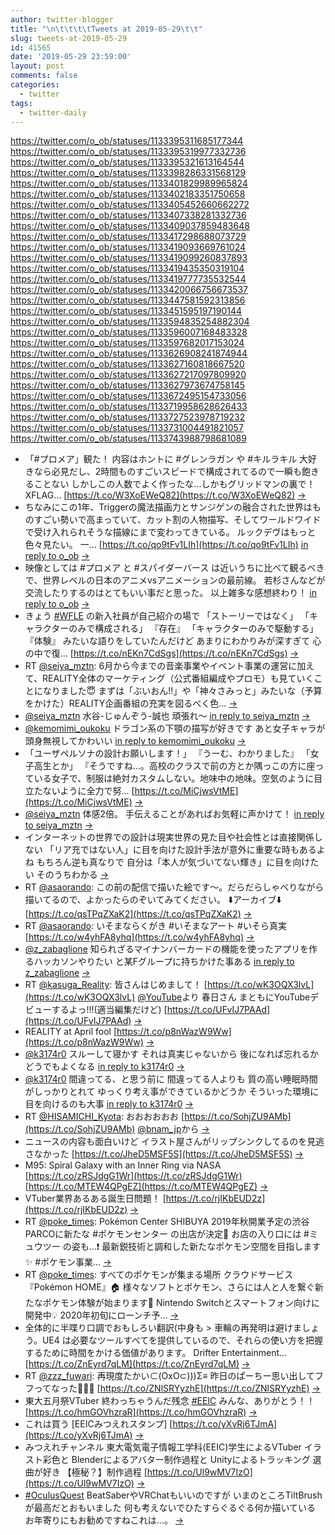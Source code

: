 ```yaml
---
author: twitter-blogger
title: "\n\t\t\t\tTweets at 2019-05-29\t\t"
slug: tweets-at-2019-05-29
id: 41565
date: '2019-05-29 23:59:00'
layout: post
comments: false
categories:
  - twitter
tags:
  - twitter-daily
---
```


https://twitter.com/o_ob/statuses/1133395311685177344 https://twitter.com/o_ob/statuses/1133395319977332736 https://twitter.com/o_ob/statuses/1133395321613164544 https://twitter.com/o_ob/statuses/1133398286331568129 https://twitter.com/o_ob/statuses/1133401829989965824 https://twitter.com/o_ob/statuses/1133402183351750658 https://twitter.com/o_ob/statuses/1133405452660662272 https://twitter.com/o_ob/statuses/1133407338281332736 https://twitter.com/o_ob/statuses/1133409037859483648 https://twitter.com/o_ob/statuses/1133417298688073729 https://twitter.com/o_ob/statuses/1133419093669761024 https://twitter.com/o_ob/statuses/1133419099260837893 https://twitter.com/o_ob/statuses/1133419435350319104 https://twitter.com/o_ob/statuses/1133419777735532544 https://twitter.com/o_ob/statuses/1133420066756673537 https://twitter.com/o_ob/statuses/1133447581592313856 https://twitter.com/o_ob/statuses/1133451595197190144 https://twitter.com/o_ob/statuses/1133594835254882304 https://twitter.com/o_ob/statuses/1133596007168483328 https://twitter.com/o_ob/statuses/1133597682017153024 https://twitter.com/o_ob/statuses/1133626908241874944 https://twitter.com/o_ob/statuses/1133627160818667520 https://twitter.com/o_ob/statuses/1133627217097809920 https://twitter.com/o_ob/statuses/1133627973674758145 https://twitter.com/o_ob/statuses/1133672495154733056 https://twitter.com/o_ob/statuses/1133719958628626433 https://twitter.com/o_ob/statuses/1133727523978719232 https://twitter.com/o_ob/statuses/1133731004491821057 https://twitter.com/o_ob/statuses/1133743988798681089  

*   「#プロメア」観た！ 内容はホントに #グレンラガン や #キルラキル 大好きなら必見だし、2時間ものすごいスピードで構成されてるので一瞬も飽きることない しかしこの人数でよく作ったな...しかもグリッドマンの裏で！ XFLAG… [https://t.co/W3XoEWeQ82](https://t.co/W3XoEWeQ82) [->](https://twitter.com/o_ob/statuses/1133395311685177344)
*   ちなみにこの1年、Triggerの魔法描画力とサンジゲンの融合された世界はものすごい勢いで高まっていて、カット割の人物描写、そしてワールドワイドで受け入れられそうな描線にまで変わってきている。 ルックデヴはもっと色々見たい。 一… [https://t.co/qo9tFv1LIh](https://t.co/qo9tFv1LIh) [in reply to o_ob](https://twitter.com/o_ob/statuses/1133395311685177344) [->](https://twitter.com/o_ob/statuses/1133395319977332736)
*   映像としては #プロメア と #スパイダーバース は近いうちに比べて観るべきで、世界レベルの日本のアニメvsアニメーションの最前線。 若杉さんなどが交流したりするのはとてもいい事だと思った。 以上雑多な感想終わり！ [in reply to o_ob](https://twitter.com/o_ob/statuses/1133395319977332736) [->](https://twitter.com/o_ob/statuses/1133395321613164544)
*   きょう [#WFLE](https://twitter.com/search?q=%23WFLE&src=hash) の新入社員が自己紹介の場で 「ストーリーではなく」 「キャラクターのみで構成される」 『存在』 「キャラクターのみで駆動する」 『体験』 みたいな語りをしていたんだけど あまりにわかりみが深すぎて 心の中で復… [https://t.co/nEKn7CdSgs](https://t.co/nEKn7CdSgs) [->](https://twitter.com/o_ob/statuses/1133398286331568129)
*   RT [@seiya_mztn](https://twitter.com/seiya_mztn): 6月から今までの音楽事業やイベント事業の運営に加えて、REALITY全体のマーケティング（公式番組編成やプロモ）も見ていくことになりました😇 まずは「ぶいおん!!」や「神々さみっと」みたいな（予算をかけた）REALITY企画番組の充実を図るべく色… [->](https://twitter.com/o_ob/statuses/1133401829989965824)
*   [@seiya_mztn](https://twitter.com/seiya_mztn) 水谷-じゅんぞう-誠也 頑張れ〜 [in reply to seiya_mztn](https://twitter.com/seiya_mztn/statuses/1133316540244189186) [->](https://twitter.com/o_ob/statuses/1133402183351750658)
*   [@kemomimi_oukoku](https://twitter.com/kemomimi_oukoku) ドラゴン系の下顎の描写が好きです あと女子キャラが頭身無視してかわいい [in reply to kemomimi_oukoku](https://twitter.com/kemomimi_oukoku/statuses/1133357161113776128) [->](https://twitter.com/o_ob/statuses/1133405452660662272)
*   「ユーザペルソナの設計お願いします！」 『うーむ、わかりました』 「女子高生とか」 『そうですね…。高校のクラスで前の方とか隅っこの方に座っている女子で、制服は絶対カスタムしない。地味中の地味。空気のように目立たないように全力で努… [https://t.co/MiCjwsVtME](https://t.co/MiCjwsVtME) [->](https://twitter.com/o_ob/statuses/1133407338281332736)
*   [@seiya_mztn](https://twitter.com/seiya_mztn) 体感2倍。 手伝えることがあればお気軽に声かけて！ [in reply to seiya_mztn](https://twitter.com/seiya_mztn/statuses/1133408353785221120) [->](https://twitter.com/o_ob/statuses/1133409037859483648)
*   インターネットの世界での設計は現実世界の見た目や社会性とは直接関係しない 「リア充ではない人」に目を向けた設計手法が意外に重要な時もあるよね もちろん逆も真なりで 自分は「本人が気づいてない輝き」に目を向けたい そのうちわかる [->](https://twitter.com/o_ob/statuses/1133417298688073729)
*   RT [@asaorando](https://twitter.com/asaorando): この前の配信で描いた絵です～。だらだらしゃべりながら描いてるので、よかったらのぞいてみてください。 ⬇️アーカイブ⬇️ [https://t.co/qsTPqZXaK2](https://t.co/qsTPqZXaK2) [->](https://twitter.com/o_ob/statuses/1133419093669761024)
*   RT [@asaorando](https://twitter.com/asaorando): いそまならくがき #いそまなアート #いそら真実 [https://t.co/w4yhFA8yhq](https://t.co/w4yhFA8yhq) [->](https://twitter.com/o_ob/statuses/1133419099260837893)
*   [@z_zabaglione](https://twitter.com/z_zabaglione) 知られざるマイナンバーカードの機能を使ったアプリを作るハッカソンやりたい と某Fグループに持ちかけた事ある [in reply to z_zabaglione](https://twitter.com/z_zabaglione/statuses/1133232217516195840) [->](https://twitter.com/o_ob/statuses/1133419435350319104)
*   RT [@kasuga_Reality](https://twitter.com/kasuga_Reality): 皆さんはじめまして！ [https://t.co/wK3OQX3lvL](https://t.co/wK3OQX3lvL) [@YouTube](https://twitter.com/YouTube)より 春日さん まともにYouTubeデビューするよっ!!!(適当編集だけど) [https://t.co/UFvIJ7PAAd](https://t.co/UFvIJ7PAAd) [->](https://twitter.com/o_ob/statuses/1133419777735532544)
*   REALITY at April fool [https://t.co/p8nWazW9Ww](https://t.co/p8nWazW9Ww) [->](https://twitter.com/o_ob/statuses/1133420066756673537)
*   [@k3174r0](https://twitter.com/k3174r0) スルーして寝かす それは真実じゃないから 後になれば忘れるか どうでもよくなる [in reply to k3174r0](https://twitter.com/k3174r0/statuses/1133447217824460800) [->](https://twitter.com/o_ob/statuses/1133447581592313856)
*   [@k3174r0](https://twitter.com/k3174r0) 間違ってる、と思う前に 間違ってる人よりも 質の高い睡眠時間がしっかりとれて ゆっくり考え事ができているかどうか そういった環境に目を向けるのも大事 [in reply to k3174r0](https://twitter.com/k3174r0/statuses/1133449982227312640) [->](https://twitter.com/o_ob/statuses/1133451595197190144)
*   RT [@HISAMICHI_Kyota](https://twitter.com/HISAMICHI_Kyota): おおおおおお [https://t.co/SohjZU9AMb](https://t.co/SohjZU9AMb) [@bnam_jp](https://twitter.com/bnam_jp)から [->](https://twitter.com/o_ob/statuses/1133594835254882304)
*   ニュースの内容も面白いけど イラスト屋さんがリップシンクしてるのを見逃さなかった [https://t.co/JheD5MSF5S](https://t.co/JheD5MSF5S) [->](https://twitter.com/o_ob/statuses/1133596007168483328)
*   M95: Spiral Galaxy with an Inner Ring via NASA [https://t.co/zRSJdgG1Wr](https://t.co/zRSJdgG1Wr) [https://t.co/MTEW4QPgEZ](https://t.co/MTEW4QPgEZ) [->](https://twitter.com/o_ob/statuses/1133597682017153024)
*   VTuber業界あるある誕生日問題！ [https://t.co/rjIKbEUD2z](https://t.co/rjIKbEUD2z) [->](https://twitter.com/o_ob/statuses/1133626908241874944)
*   RT [@poke_times](https://twitter.com/poke_times): Pokémon Center SHIBUYA 2019年秋開業予定の渋谷PARCOに新たな #ポケモンセンター の出店が決定🎉 お店の入り口には #ミュウツー の姿も…❗ 最新鋭技術と調和した新たなポケモン空間を目指します✨ #ポケモン事業… [->](https://twitter.com/o_ob/statuses/1133627160818667520)
*   RT [@poke_times](https://twitter.com/poke_times): すべてのポケモンが集まる場所 クラウドサービス『Pokémon HOME』🏠 様々なソフトとポケモン、さらには人と人を繋ぐ新たなポケモン体験が始まります👏 Nintendo Switchとスマートフォン向けに開発中💡 2020年初旬にローンチ予… [->](https://twitter.com/o_ob/statuses/1133627217097809920)
*   全体的に半喋り口調でおもしろい翻訳(中身も > 車輪の再発明は避けましょう。UE4 は必要なツールすべてを提供しているので、それらの使い方を把握するために時間をかける価値があります。 Drifter Entertainment… [https://t.co/ZnEyrd7qLM](https://t.co/ZnEyrd7qLM) [->](https://twitter.com/o_ob/statuses/1133627973674758145)
*   RT [@zzz_fuwari](https://twitter.com/zzz_fuwari): 再現度たかい⊂(OxO⊂)))Σ≡ 昨日のぱーちー思い出してフフってなった🤟🤟🤟 [https://t.co/ZNlSRYyzhE](https://t.co/ZNlSRYyzhE) [->](https://twitter.com/o_ob/statuses/1133672495154733056)
*   東大五月祭VTuber 終わっちゃうんだ残念 [#EEIC](https://twitter.com/search?q=%23EEIC&src=hash) みんな、ありがとう！！ [https://t.co/hmGOVhzraR](https://t.co/hmGOVhzraR) [->](https://twitter.com/o_ob/statuses/1133719958628626433)
*   これは買う [EEICみつえれスタンプ] [https://t.co/yXvRj6TJmA](https://t.co/yXvRj6TJmA) [->](https://twitter.com/o_ob/statuses/1133727523978719232)
*   みつえれチャンネル 東大電気電子情報工学科(EEIC)学生によるVTuber イラスト彩色と Blenderによるアバター制作過程と Unityによるトラッキング 選曲が好き 【極秘？】制作過程 [https://t.co/Ul9wMV7IzO](https://t.co/Ul9wMV7IzO) [->](https://twitter.com/o_ob/statuses/1133731004491821057)
*   [#OculusQuest](https://twitter.com/search?q=%23OculusQuest&src=hash) BeatSaberやVRChatもいいのですが いまのところTiltBrushが最高だとおもいました 何も考えないでひたすらぐるぐる何か描いている お年寄りにもお勧めですねこれは…。 [->](https://twitter.com/o_ob/statuses/1133743988798681089)